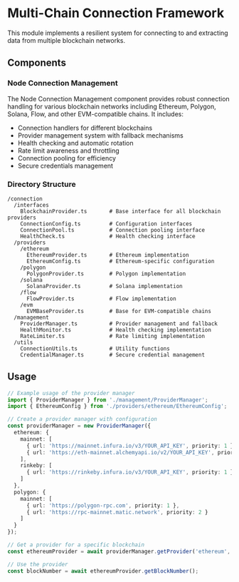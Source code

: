 # Multi-Chain Connection Framework

This module implements a resilient system for connecting to and extracting data from multiple blockchain networks.

## Components

### Node Connection Management

The Node Connection Management component provides robust connection handling for various blockchain networks including Ethereum, Polygon, Solana, Flow, and other EVM-compatible chains. It includes:

- Connection handlers for different blockchains
- Provider management system with fallback mechanisms
- Health checking and automatic rotation
- Rate limit awareness and throttling
- Connection pooling for efficiency
- Secure credentials management

### Directory Structure

```
/connection
  /interfaces
    BlockchainProvider.ts       # Base interface for all blockchain providers
    ConnectionConfig.ts         # Configuration interfaces
    ConnectionPool.ts           # Connection pooling interface
    HealthCheck.ts              # Health checking interface
  /providers
    /ethereum
      EthereumProvider.ts       # Ethereum implementation
      EthereumConfig.ts         # Ethereum-specific configuration
    /polygon
      PolygonProvider.ts        # Polygon implementation
    /solana
      SolanaProvider.ts         # Solana implementation
    /flow
      FlowProvider.ts           # Flow implementation
    /evm
      EVMBaseProvider.ts        # Base for EVM-compatible chains
  /management
    ProviderManager.ts          # Provider management and fallback
    HealthMonitor.ts            # Health checking implementation
    RateLimiter.ts              # Rate limiting implementation
  /utils
    ConnectionUtils.ts          # Utility functions
    CredentialManager.ts        # Secure credential management
```

## Usage

```typescript
// Example usage of the provider manager
import { ProviderManager } from './management/ProviderManager';
import { EthereumConfig } from './providers/ethereum/EthereumConfig';

// Create a provider manager with configuration
const providerManager = new ProviderManager({
  ethereum: {
    mainnet: [
      { url: 'https://mainnet.infura.io/v3/YOUR_API_KEY', priority: 1 },
      { url: 'https://eth-mainnet.alchemyapi.io/v2/YOUR_API_KEY', priority: 2 }
    ],
    rinkeby: [
      { url: 'https://rinkeby.infura.io/v3/YOUR_API_KEY', priority: 1 }
    ]
  },
  polygon: {
    mainnet: [
      { url: 'https://polygon-rpc.com', priority: 1 },
      { url: 'https://rpc-mainnet.matic.network', priority: 2 }
    ]
  }
});

// Get a provider for a specific blockchain
const ethereumProvider = await providerManager.getProvider('ethereum', 'mainnet');

// Use the provider
const blockNumber = await ethereumProvider.getBlockNumber();
```